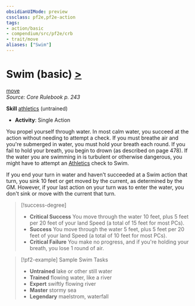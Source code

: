 ```yaml
---
obsidianUIMode: preview
cssclass: pf2e,pf2e-action
tags:
- action/basic
- compendium/src/pf2e/crb
- trait/move
aliases: ["Swim"]
---
```

# Swim (basic) [>](../core-rulebook/chapter-9-playing-the-game.md#Actions "Single Action")
[move](../traits/move.md)  
*Source: Core Rulebook p. 243*  

**Skill** [athletics](../../compendium/skills.md#Athletics) (untrained)
- **Activity**: Single Action

You propel yourself through water. In most calm water, you succeed at the action without needing to attempt a check. If you must breathe air and you're submerged in water, you must hold your breath each round. If you fail to hold your breath, you begin to drown (as described on page 478). If the water you are swimming in is turbulent or otherwise dangerous, you might have to attempt an [Athletics](../../compendium/skills.md#Athletics) check to Swim.

If you end your turn in water and haven't succeeded at a Swim action that turn, you sink 10 feet or get moved by the current, as determined by the GM. However, if your last action on your turn was to enter the water, you don't sink or move with the current that turn.

> [!success-degree] 
> - **Critical Success** You move through the water 10 feet, plus 5 feet per 20 feet of your land Speed (a total of 15 feet for most PCs).
> - **Success** You move through the water 5 feet, plus 5 feet per 20 feet of your land Speed (a total of 10 feet for most PCs).
> - **Critical Failure** You make no progress, and if you're holding your breath, you lose 1 round of air.

> [!pf2-example] Sample Swim Tasks
> 
> - **Untrained** lake or other still water
> - **Trained** flowing water, like a river
> - **Expert** swiftly flowing river
> - **Master** stormy sea
> - **Legendary** maelstrom, waterfall